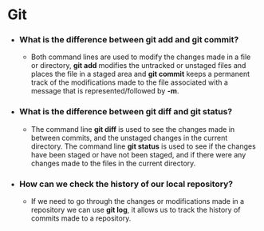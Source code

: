 # Git

* ### What is the difference between **git add** and **git commit**?
  
  * Both command lines are used to modify the changes made in a file or directory, **git add** modifies the untracked or unstaged files and places the file in a staged area and **git commit** keeps a permanent track of the modifications made to the file associated with a message that is represented/followed by **-m**.

* ### What is the difference between **git diff** and **git status**?

  * The command line **git diff** is used to see the changes made in between commits, and the unstaged changes in the current directory. The command line **git status** is used to see if the changes have been staged or have not been staged, and if there were any changes made to the files in the current directory.

* ### How can we check the history of our local repository?

  * If we need to go through the changes or modifications made in a repository we can use **git log**, it allows us to track the history of commits made to a repository.